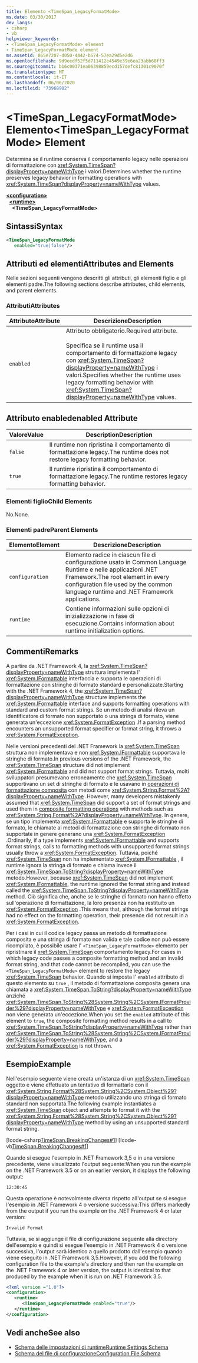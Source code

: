 ```yaml
---
title: Elemento <TimeSpan_LegacyFormatMode>
ms.date: 03/30/2017
dev_langs:
- csharp
- vb
helpviewer_keywords:
- <TimeSpan_LegacyFormatMode> element
- TimeSpan_LegacyFormatMode element
ms.assetid: 865e7207-d050-4442-b574-57ea29d5e2d6
ms.openlocfilehash: 9d9eedf52f5d711412e4549e39e6ea23abb68ff3
ms.sourcegitcommit: b16c00371ea06398859ecd157defc81301c9070f
ms.translationtype: MT
ms.contentlocale: it-IT
ms.lasthandoff: 06/06/2020
ms.locfileid: "73968902"
---
```

# <a name="timespan_legacyformatmode-element"></a><span data-ttu-id="0ae6b-102">\<TimeSpan_LegacyFormatMode> Elemento</span><span class="sxs-lookup"><span data-stu-id="0ae6b-102">\<TimeSpan_LegacyFormatMode> Element</span></span>

<span data-ttu-id="0ae6b-103">Determina se il runtime conserva il comportamento legacy nelle operazioni di formattazione con <xref:System.TimeSpan?displayProperty=nameWithType> i valori.</span><span class="sxs-lookup"><span data-stu-id="0ae6b-103">Determines whether the runtime preserves legacy behavior in formatting operations with <xref:System.TimeSpan?displayProperty=nameWithType> values.</span></span>

[**\<configuration>**](../configuration-element.md)\
&nbsp;&nbsp;[**\<runtime>**](runtime-element.md)\
&nbsp;&nbsp;&nbsp;&nbsp;**\<TimeSpan_LegacyFormatMode>**  

## <a name="syntax"></a><span data-ttu-id="0ae6b-104">Sintassi</span><span class="sxs-lookup"><span data-stu-id="0ae6b-104">Syntax</span></span>

```xml
<TimeSpan_LegacyFormatMode
   enabled="true|false"/>
```

## <a name="attributes-and-elements"></a><span data-ttu-id="0ae6b-105">Attributi ed elementi</span><span class="sxs-lookup"><span data-stu-id="0ae6b-105">Attributes and Elements</span></span>

<span data-ttu-id="0ae6b-106">Nelle sezioni seguenti vengono descritti gli attributi, gli elementi figlio e gli elementi padre.</span><span class="sxs-lookup"><span data-stu-id="0ae6b-106">The following sections describe attributes, child elements, and parent elements.</span></span>

### <a name="attributes"></a><span data-ttu-id="0ae6b-107">Attributi</span><span class="sxs-lookup"><span data-stu-id="0ae6b-107">Attributes</span></span>

|<span data-ttu-id="0ae6b-108">Attributo</span><span class="sxs-lookup"><span data-stu-id="0ae6b-108">Attribute</span></span>|<span data-ttu-id="0ae6b-109">Descrizione</span><span class="sxs-lookup"><span data-stu-id="0ae6b-109">Description</span></span>|
|---------------|-----------------|
|`enabled`|<span data-ttu-id="0ae6b-110">Attributo obbligatorio.</span><span class="sxs-lookup"><span data-stu-id="0ae6b-110">Required attribute.</span></span><br /><br /> <span data-ttu-id="0ae6b-111">Specifica se il runtime usa il comportamento di formattazione legacy con <xref:System.TimeSpan?displayProperty=nameWithType> i valori.</span><span class="sxs-lookup"><span data-stu-id="0ae6b-111">Specifies whether the runtime uses legacy formatting behavior with <xref:System.TimeSpan?displayProperty=nameWithType> values.</span></span>|

## <a name="enabled-attribute"></a><span data-ttu-id="0ae6b-112">Attributo enabled</span><span class="sxs-lookup"><span data-stu-id="0ae6b-112">enabled Attribute</span></span>

|<span data-ttu-id="0ae6b-113">Valore</span><span class="sxs-lookup"><span data-stu-id="0ae6b-113">Value</span></span>|<span data-ttu-id="0ae6b-114">Description</span><span class="sxs-lookup"><span data-stu-id="0ae6b-114">Description</span></span>|
|-----------|-----------------|
|`false`|<span data-ttu-id="0ae6b-115">Il runtime non ripristina il comportamento di formattazione legacy.</span><span class="sxs-lookup"><span data-stu-id="0ae6b-115">The runtime does not restore legacy formatting behavior.</span></span>|
|`true`|<span data-ttu-id="0ae6b-116">Il runtime ripristina il comportamento di formattazione legacy.</span><span class="sxs-lookup"><span data-stu-id="0ae6b-116">The runtime restores legacy formatting behavior.</span></span>|

### <a name="child-elements"></a><span data-ttu-id="0ae6b-117">Elementi figlio</span><span class="sxs-lookup"><span data-stu-id="0ae6b-117">Child Elements</span></span>

<span data-ttu-id="0ae6b-118">No.</span><span class="sxs-lookup"><span data-stu-id="0ae6b-118">None.</span></span>

### <a name="parent-elements"></a><span data-ttu-id="0ae6b-119">Elementi padre</span><span class="sxs-lookup"><span data-stu-id="0ae6b-119">Parent Elements</span></span>

|<span data-ttu-id="0ae6b-120">Elemento</span><span class="sxs-lookup"><span data-stu-id="0ae6b-120">Element</span></span>|<span data-ttu-id="0ae6b-121">Descrizione</span><span class="sxs-lookup"><span data-stu-id="0ae6b-121">Description</span></span>|
|-------------|-----------------|
|`configuration`|<span data-ttu-id="0ae6b-122">Elemento radice in ciascun file di configurazione usato in Common Language Runtime e nelle applicazioni .NET Framework.</span><span class="sxs-lookup"><span data-stu-id="0ae6b-122">The root element in every configuration file used by the common language runtime and .NET Framework applications.</span></span>|
|`runtime`|<span data-ttu-id="0ae6b-123">Contiene informazioni sulle opzioni di inizializzazione in fase di esecuzione.</span><span class="sxs-lookup"><span data-stu-id="0ae6b-123">Contains information about runtime initialization options.</span></span>|

## <a name="remarks"></a><span data-ttu-id="0ae6b-124">Commenti</span><span class="sxs-lookup"><span data-stu-id="0ae6b-124">Remarks</span></span>

<span data-ttu-id="0ae6b-125">A partire da .NET Framework 4, la <xref:System.TimeSpan?displayProperty=nameWithType> struttura implementa l' <xref:System.IFormattable> interfaccia e supporta le operazioni di formattazione con stringhe di formato standard e personalizzate.</span><span class="sxs-lookup"><span data-stu-id="0ae6b-125">Starting with the .NET Framework 4, the <xref:System.TimeSpan?displayProperty=nameWithType> structure implements the <xref:System.IFormattable> interface and supports formatting operations with standard and custom format strings.</span></span> <span data-ttu-id="0ae6b-126">Se un metodo di analisi rileva un identificatore di formato non supportato o una stringa di formato, viene generata un'eccezione <xref:System.FormatException> .</span><span class="sxs-lookup"><span data-stu-id="0ae6b-126">If a parsing method encounters an unsupported format specifier or format string, it throws a <xref:System.FormatException>.</span></span>

<span data-ttu-id="0ae6b-127">Nelle versioni precedenti del .NET Framework la <xref:System.TimeSpan> struttura non implementava e non <xref:System.IFormattable> supportava le stringhe di formato.</span><span class="sxs-lookup"><span data-stu-id="0ae6b-127">In previous versions of the .NET Framework, the <xref:System.TimeSpan> structure did not implement <xref:System.IFormattable> and did not support format strings.</span></span> <span data-ttu-id="0ae6b-128">Tuttavia, molti sviluppatori presumevano erroneamente che <xref:System.TimeSpan> supportivano un set di stringhe di formato e le usavano in [operazioni di formattazione composita](../../../../standard/base-types/composite-formatting.md) con metodi come <xref:System.String.Format%2A?displayProperty=nameWithType> .</span><span class="sxs-lookup"><span data-stu-id="0ae6b-128">However, many developers mistakenly assumed that <xref:System.TimeSpan> did support a set of format strings and used them in [composite formatting operations](../../../../standard/base-types/composite-formatting.md) with methods such as <xref:System.String.Format%2A?displayProperty=nameWithType>.</span></span> <span data-ttu-id="0ae6b-129">In genere, se un tipo implementa <xref:System.IFormattable> e supporta le stringhe di formato, le chiamate ai metodi di formattazione con stringhe di formato non supportate in genere generano una <xref:System.FormatException> .</span><span class="sxs-lookup"><span data-stu-id="0ae6b-129">Ordinarily, if a type implements <xref:System.IFormattable> and supports format strings, calls to formatting methods with unsupported format strings usually throw a <xref:System.FormatException>.</span></span> <span data-ttu-id="0ae6b-130">Tuttavia, poiché <xref:System.TimeSpan> non ha implementato <xref:System.IFormattable> , il runtime ignora la stringa di formato e chiama invece il <xref:System.TimeSpan.ToString?displayProperty=nameWithType> metodo.</span><span class="sxs-lookup"><span data-stu-id="0ae6b-130">However, because <xref:System.TimeSpan> did not implement <xref:System.IFormattable>, the runtime ignored the format string and instead called the <xref:System.TimeSpan.ToString?displayProperty=nameWithType> method.</span></span> <span data-ttu-id="0ae6b-131">Ciò significa che, anche se le stringhe di formato non hanno effetto sull'operazione di formattazione, la loro presenza non ha restituito un <xref:System.FormatException> .</span><span class="sxs-lookup"><span data-stu-id="0ae6b-131">This means that, although the format strings had no effect on the formatting operation, their presence did not result in a <xref:System.FormatException>.</span></span>

<span data-ttu-id="0ae6b-132">Per i casi in cui il codice legacy passa un metodo di formattazione composita e una stringa di formato non valida e tale codice non può essere ricompilato, è possibile usare l' `<TimeSpan_LegacyFormatMode>` elemento per ripristinare il <xref:System.TimeSpan> comportamento legacy.</span><span class="sxs-lookup"><span data-stu-id="0ae6b-132">For cases in which legacy code passes a composite formatting method and an invalid format string, and that code cannot be recompiled, you can use the `<TimeSpan_LegacyFormatMode>` element to restore the legacy <xref:System.TimeSpan> behavior.</span></span> <span data-ttu-id="0ae6b-133">Quando si imposta l' `enabled` attributo di questo elemento su `true` , il metodo di formattazione composita genera una chiamata a <xref:System.TimeSpan.ToString?displayProperty=nameWithType> anziché <xref:System.TimeSpan.ToString%28System.String%2CSystem.IFormatProvider%29?displayProperty=nameWithType> e <xref:System.FormatException> non viene generata un'eccezione.</span><span class="sxs-lookup"><span data-stu-id="0ae6b-133">When you set the `enabled` attribute of this element to `true`, the composite formatting method results in a call to <xref:System.TimeSpan.ToString?displayProperty=nameWithType> rather than <xref:System.TimeSpan.ToString%28System.String%2CSystem.IFormatProvider%29?displayProperty=nameWithType>, and a <xref:System.FormatException> is not thrown.</span></span>

## <a name="example"></a><span data-ttu-id="0ae6b-134">Esempio</span><span class="sxs-lookup"><span data-stu-id="0ae6b-134">Example</span></span>

<span data-ttu-id="0ae6b-135">Nell'esempio seguente viene creata un'istanza di un <xref:System.TimeSpan> oggetto e viene effettuato un tentativo di formattarlo con il <xref:System.String.Format%28System.String%2CSystem.Object%29?displayProperty=nameWithType> metodo utilizzando una stringa di formato standard non supportata.</span><span class="sxs-lookup"><span data-stu-id="0ae6b-135">The following example instantiates a <xref:System.TimeSpan> object and attempts to format it with the <xref:System.String.Format%28System.String%2CSystem.Object%29?displayProperty=nameWithType> method by using an unsupported standard format string.</span></span>

[!code-csharp[TimeSpan.BreakingChanges#1](../../../../../samples/snippets/csharp/VS_Snippets_CLR/timespan.breakingchanges/cs/legacyformatmode1.cs#1)]
[!code-vb[TimeSpan.BreakingChanges#1](../../../../../samples/snippets/visualbasic/VS_Snippets_CLR/timespan.breakingchanges/vb/legacyformatmode1.vb#1)]

<span data-ttu-id="0ae6b-136">Quando si esegue l'esempio in .NET Framework 3,5 o in una versione precedente, viene visualizzato l'output seguente:</span><span class="sxs-lookup"><span data-stu-id="0ae6b-136">When you run the example on the .NET Framework 3.5 or on an earlier version, it displays the following output:</span></span>

```console
12:30:45
```

<span data-ttu-id="0ae6b-137">Questa operazione è notevolmente diversa rispetto all'output se si esegue l'esempio in .NET Framework 4 o versione successiva:</span><span class="sxs-lookup"><span data-stu-id="0ae6b-137">This differs markedly from the output if you run the example on the .NET Framework 4 or later version:</span></span>

```console
Invalid Format
```

<span data-ttu-id="0ae6b-138">Tuttavia, se si aggiunge il file di configurazione seguente alla directory dell'esempio e quindi si esegue l'esempio in .NET Framework 4 o versione successiva, l'output sarà identico a quello prodotto dall'esempio quando viene eseguito in .NET Framework 3,5.</span><span class="sxs-lookup"><span data-stu-id="0ae6b-138">However, if you add the following configuration file to the example's directory and then run the example on the .NET Framework 4 or later version, the output is identical to that produced by the example when it is run on .NET Framework 3.5.</span></span>

```xml
<?xml version ="1.0"?>
<configuration>
   <runtime>
      <TimeSpan_LegacyFormatMode enabled="true"/>
   </runtime>
</configuration>
```

## <a name="see-also"></a><span data-ttu-id="0ae6b-139">Vedi anche</span><span class="sxs-lookup"><span data-stu-id="0ae6b-139">See also</span></span>

- [<span data-ttu-id="0ae6b-140">Schema delle impostazioni di runtime</span><span class="sxs-lookup"><span data-stu-id="0ae6b-140">Runtime Settings Schema</span></span>](index.md)
- [<span data-ttu-id="0ae6b-141">Schema del file di configurazione</span><span class="sxs-lookup"><span data-stu-id="0ae6b-141">Configuration File Schema</span></span>](../index.md)
